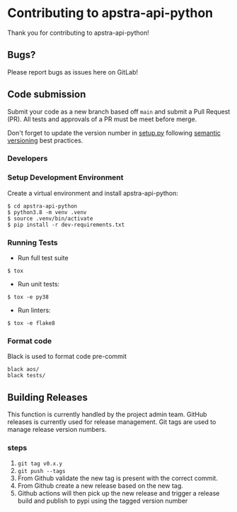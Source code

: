 # Contributing to apstra-api-python
Thank you for contributing to apstra-api-python!

## Bugs?
Please report bugs as issues here on GitLab! 

## Code submission
Submit your code as a new branch based off `main` and submit a Pull 
Request (PR). All tests and approvals of a PR must be meet before merge.

Don't forget to update the version number in [setup.py](./setup.py) 
following [semantic versioning](https://semver.org/) best practices. 

### Developers
### Setup Development Environment
Create a virtual environment and install apstra-api-python:
```
$ cd apstra-api-python
$ python3.8 -m venv .venv
$ source .venv/bin/activate
$ pip install -r dev-requirements.txt
```

### Running Tests
- Run full test suite
```
$ tox
```
 - Run unit tests:
```
$ tox -e py38
```
 - Run linters:
```
$ tox -e flake8
```

### Format code
Black is used to format code pre-commit
```
black aos/
black tests/
```

## Building Releases
This function is currently handled by the project admin team. GitHub 
releases is currently used for release management. Git tags are used to
manage release version numbers. 
### steps
1. `git tag v0.x.y`
2. `git push --tags`
3. From Github validate the new tag is present with the correct commit.
4. From Github create a new release based on the new tag.
5. Github actions will then pick up the new release and trigger a release 
build and publish to pypi using the tagged version number

